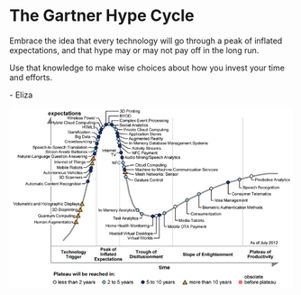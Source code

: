 # The Gartner Hype Cycle

Embrace the idea that every technology will go through a peak of inflated expectations, and that hype may or may not pay off in the long run.

Use that knowledge to make wise choices about how you invest your time and efforts.

\- Eliza

![](gartner-hype-cycle.gif)
